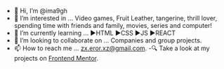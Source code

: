 - 👋 Hi, I’m @ima9gh
- 👀 I’m interested in ... Video games, Fruit Leather, tangerine, thrill lover, spending time with friends and family, movies, series and computer!
- 🌱 I’m currently learning ... ►HTML ►CSS ►JS ►REACT
- 💞️ I’m looking to collaborate on ... Companies and group projects.
- 📫 How to reach me ... zx.eror.xz@gmail.com.
-🔍 Take a look at my projects on [Frontend Mentor](https://www.frontendmentor.io/profile/ima9gh).
